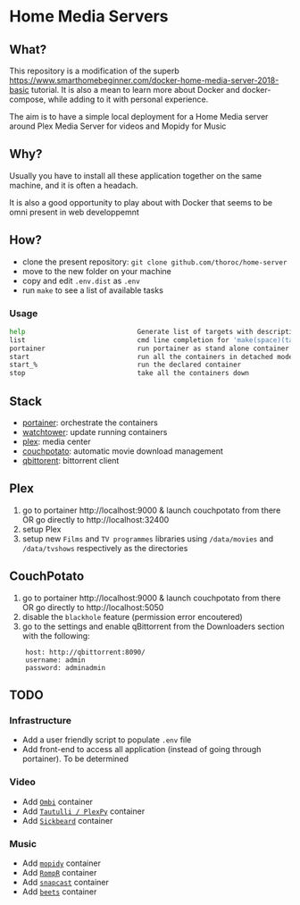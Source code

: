 # Home Media Servers

## What?

This repository is a modification of the superb https://www.smarthomebeginner.com/docker-home-media-server-2018-basic tutorial. It is also a mean to learn more about Docker and docker-compose, while adding to it with personal experience.

The aim is to have a simple local deployment for a Home Media server around Plex Media Server for videos and Mopidy for Music

## Why?

Usually you have to install all these application together on the same machine, and it is often a headach. 

It is also a good opportunity to play about with Docker that seems to be omni present in web developpemnt

## How?

* clone the present repository: ```git clone github.com/thoroc/home-server```
* move to the new folder on your machine
* copy and edit ```.env.dist``` as ```.env```
* run ```make``` to see a list of available tasks

### Usage

``` bash
help                            Generate list of targets with descriptions
list                            cmd line completion for 'make(space)(tab)'
portainer                       run portainer as stand alone container
start                           run all the containers in detached mode
start_%                         run the declared container
stop                            take all the containers down

```

## Stack

* [portainer](https://www.portainer.io/): orchestrate the containers
* [watchtower](https://github.com/v2tec/watchtower): update running containers 
* [plex](https://www.plex.tv/): media center
* [couchpotato](https://couchpota.to/): automatic movie download management
* [qbittorent](https://www.qbittorrent.org/): bittorrent client

## Plex

1. go to portainer http://localhost:9000 & launch couchpotato from there OR go directly to http://localhost:32400
2. setup Plex
3. setup new ```Films``` and ```TV programmes``` libraries using ```/data/movies``` and ```/data/tvshows``` respectively as the directories

## CouchPotato

1. go to portainer http://localhost:9000 & launch couchpotato from there OR go directly to http://localhost:5050
2. disable the ```blackhole``` feature (permission error encoutered)
3. go to the settings and enable qBittorrent from the Downloaders section with the following:

``` config
    host: http://qbittorrent:8090/
    username: admin
    password: adminadmin
```

## TODO

### Infrastructure

* Add a user friendly script to populate `.env` file
* Add front-end to access all application (instead of going through portainer). To be determined

### Video

* Add [`Ombi`](https://github.com/tidusjar/Ombi) container
* Add [`Tautulli / PlexPy`](https://github.com/Tautulli/Tautulli) container
* Add [`Sickbeard`](https://github.com/SickRage/SickRage) container

### Music

* Add [`mopidy`](https://github.com/mopidy/mopidy) container
* Add [`RompR`](https://github.com/fatg3erman/RompR) container
* Add [`snapcast`](https://github.com/badaix/snapcast) container
* Add [`beets`](https://github.com/beetbox/beets) container